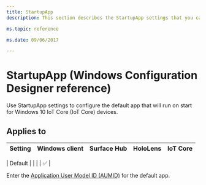 ```yaml
---
title: StartupApp
description: This section describes the StartupApp settings that you can configure in provisioning packages for Windows 10 using Windows Configuration Designer. 

ms.topic: reference

ms.date: 09/06/2017 

--- 
```


# StartupApp (Windows Configuration Designer reference) 

Use StartupApp settings to configure the default app that will run on start for Windows 10 IoT Core (IoT Core) devices. 

## Applies to 

| Setting   | Windows client | Surface Hub | HoloLens | IoT Core |
| --- | :---: | :---: | :---: | :---: | 

| Default |  |  |  |  ✅ | 

Enter the [Application User Model ID (AUMID)](/windows-hardware/customize/enterprise/find-the-application-user-model-id-of-an-installed-app) for the default app.
